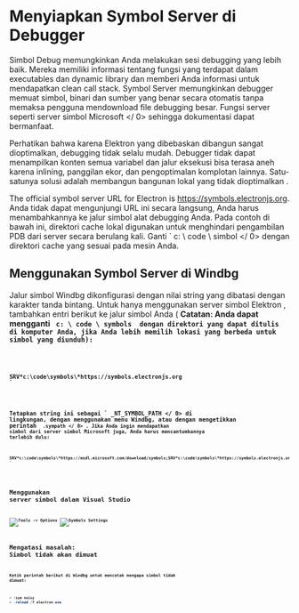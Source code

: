 # Menyiapkan Symbol Server di Debugger

Simbol Debug memungkinkan Anda melakukan sesi debugging yang lebih baik. Mereka memiliki informasi tentang fungsi yang terdapat dalam executables dan dynamic library dan memberi Anda informasi untuk mendapatkan clean call stack. Symbol Server memungkinkan debugger memuat simbol, binari dan sumber yang benar secara otomatis tanpa memaksa pengguna mendownload file debugging besar. Fungsi server seperti server simbol Microsoft </ 0> sehingga dokumentasi dapat bermanfaat.</p> 

Perhatikan bahwa karena Elektron yang dibebaskan dibangun sangat dioptimalkan, debugging tidak selalu mudah. Debugger tidak dapat menampilkan konten semua variabel dan jalur eksekusi bisa terasa aneh karena inlining, panggilan ekor, dan pengoptimalan komplotan lainnya. Satu-satunya solusi adalah membangun bangunan lokal yang tidak dioptimalkan .

The official symbol server URL for Electron is https://symbols.electronjs.org. Anda tidak dapat mengunjungi URL ini secara langsung, Anda harus menambahkannya ke jalur simbol alat debugging Anda. Pada contoh di bawah ini, direktori cache lokal digunakan untuk menghindari pengambilan PDB dari server secara berulang kali. Ganti ` c: \ code \ simbol </ 0> dengan direktori cache yang sesuai pada mesin Anda.</p>

<h2 spaces-before="0">Menggunakan Symbol Server di Windbg</h2>

<p spaces-before="0">Jalur simbol Windbg dikonfigurasi dengan nilai string yang dibatasi dengan karakter tanda bintang. Untuk hanya menggunakan server simbol Elektron , tambahkan entri berikut ke jalur simbol Anda ( <strong x-id="1"> Catatan: </ 0> Anda dapat mengganti <code> c: \ code \ symbols </ 1> dengan direktori yang dapat ditulis di komputer Anda, jika Anda lebih memilih lokasi yang berbeda untuk simbol yang diunduh):</p>

<pre><code class="powershell">SRV*c:\code\symbols\*https://symbols.electronjs.org
`</pre> 

Tetapkan string ini sebagai ` _NT_SYMBOL_PATH </ 0> di lingkungan, dengan menggunakan menu Windbg, atau dengan mengetikkan perintah <code> .sympath </ 0> . Jika Anda ingin mendapatkan simbol dari server simbol Microsoft juga, Anda harus mencantumkannya terlebih dulu:</p>

<pre><code class="powershell">SRV*c:\code\symbols\*https://msdl.microsoft.com/download/symbols;SRV*c:\code\symbols\*https://symbols.electronjs.org
`</pre> 



## Menggunakan server simbol dalam Visual Studio

![Tools -> Options](https://mdn.mozillademos.org/files/733/symbol-server-vc8express-menu.jpg) ![Symbols Settings](https://mdn.mozillademos.org/files/2497/2005_options.gif)



## Mengatasi masalah: Simbol tidak akan dimuat

Ketik perintah berikut di Windbg untuk mencetak mengapa simbol tidak dimuat:



```powershell
> !sym noisy
> .reload /f electron.exe
```
